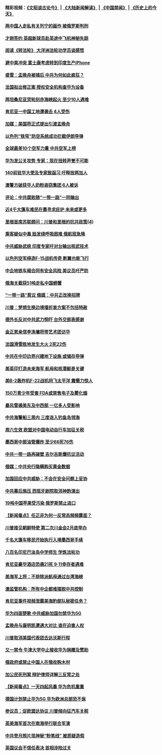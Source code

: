#### 精彩视频：[《文昭谈古论今》](https://github.com/gfw-breaker/wenzhao/blob/master/README.md?t=01230330) | [《大陆新闻解读》](https://github.com/gfw-breaker/ntdtv-comedy/blob/master/README.md?t=01230330) | [《中国禁闻》](https://github.com/gfw-breaker/ntdtv-news/blob/master/README.md?t=01230330) | [《历史上的今天》](https://github.com/gfw-breaker/today-in-history/blob/master/README.md?t=01230330) 

#### [两中国人走私有关列宁的画作 被俄罗斯判刑](../pages/nsc418/n10992331.md?t=01230330) 

#### [才刚签约 英超新球员赴英途中飞机神秘失踪](../pages/nsc418/n10994679.md?t=01230330) 

#### [阅读《转法轮》 大洋洲法轮功学员谈感悟](../pages/nsc418/n10993844.md?t=01230330) 

#### [避中美冲突 富士康考虑转到印度生产iPhone](../pages/nsc418/n10994549.md?t=01230330) 

#### [盛雪：孟晚舟被捕后 中共为何如此疯狂？](../pages/nsc418/n10993513.md?t=01230330) 

#### [法国拟出修正案 授权安全机构查华为设备](../pages/nsc418/n10993863.md?t=01230330) 

#### [两坦桑尼亚货轮刻赤海峡起火 至少10人遇难](../pages/nsc418/n10994050.md?t=01230330) 

#### [肯尼亚一中国工地遭袭击 4人受伤](../pages/nsc418/n10993695.md?t=01230330) 

#### [加媒：美国将正式提出引渡孟晚舟](../pages/nsc418/n10993277.md?t=01230330) 

#### [以色列“铁穹”防空系统成功拦截伊朗导弹](../pages/nsc418/n10993330.md?t=01230330) 

#### [全球最差10个空军力量 中共空军上榜](../pages/nsc418/n10992493.md?t=01230330) 

#### [华为发公关攻势 专家：现在扭转声誉不可能](../pages/nsc418/n10992293.md?t=01230330) 

#### [140前驻华大使及专家致函习 吁释放两加人](../pages/nsc418/n10992390.md?t=01230330) 

#### [澳警方破获华人奶粉盗窃集团 6人被诉](../pages/nsc418/n10992238.md?t=01230330) 

#### [评论：中共腐败随“一带一路”一同输出](../pages/nsc418/n10992228.md?t=01230330) 

#### [近4千大篷车难民在墨寻求庇护 未来或更多](../pages/nsc418/n10991987.md?t=01230330) 

#### [里根首席苏联顾问：川普和里根的抗共政策(4)](../pages/nsc418/n10948163.md?t=01230330) 

#### [乘客疑似中毒 脸发绿呼吸困难 俄航班急降](../pages/nsc418/n10991551.md?t=01230330) 

#### [中共威胁武统 印度专家吁对台输出核武技术](../pages/nsc418/n10991334.md?t=01230330) 

#### [以色列空军缔造F-15战机传奇 断翼也能飞行](../pages/nsc418/n10990876.md?t=01230330) 

#### [中企地铁车厢合同有安全风险 美议员吁严防](../pages/nsc418/n10989908.md?t=01230330) 

#### [俄海关截获51吨走私中国螃蟹](../pages/nsc418/n10989902.md?t=01230330) 

#### [“一带一路”惹议 俄媒：中共正改换招牌](../pages/nsc418/n10989973.md?t=01230330) 

#### [川普：梦想生换边境墙折衷方案不包括特赦](../pages/nsc418/n10989992.md?t=01230330) 

#### [德外长反对中共武力恫吓 台外交部表感谢](../pages/nsc418/n10989626.md?t=01230330) 

#### [金正恩亲信李洙墉将带艺术团访华](../pages/nsc418/n10989769.md?t=01230330) 

#### [法国滑雪胜地发生大火 2死22伤](../pages/nsc418/n10989566.md?t=01230330) 

#### [中共在中印边界兴建地下设施 或储存导弹](../pages/nsc418/n10988979.md?t=01230330) 

#### [美英印打造未来海军 航母和核潜艇是关键](../pages/nsc418/n10940648.md?t=01230330) 

#### [美B-2轰炸机F-22战机同飞太平洋 震慑力惊人](../pages/nsc418/n10988582.md?t=01230330) 

#### [150万青少年受害 FDA或禁售电子及雾化烟](../pages/nsc418/n10988186.md?t=01230330) 

#### [暴风雪袭美东及中西部 一亿多人受影响](../pages/nsc418/n10988131.md?t=01230330) 

#### [中共海警船三周内 三度进入钓鱼岛领海](../pages/nsc418/n10987956.md?t=01230330) 

#### [周六生效 欧盟对中国电动自行车加征关税](../pages/nsc418/n10987637.md?t=01230330) 

#### [墨西哥中部油管爆炸 至少66死76伤](../pages/nsc418/n10986971.md?t=01230330) 

#### [中共一带一路再碰壁 吉尔吉斯爆抗议活动](../pages/nsc418/n10986292.md?t=01230330) 

#### [俄媒：中共央行隐瞒购买黄金数据](../pages/nsc418/n10986524.md?t=01230330) 

#### [加国回应中共威胁：不会在安全问题上妥协](../pages/nsc418/n10986394.md?t=01230330) 

#### [中共幕后施压 西班牙剧院取消神韵演出](../pages/nsc418/n10986035.md?t=01230330) 

#### [19吨中国苹果受污染 俄罗斯禁止进口](../pages/nsc418/n10986333.md?t=01230330) 

#### [【新闻看点】任正非为何一反常态频频露面？](../pages/nsc418/n10986037.md?t=01230330) 

#### [川普接见朝鲜特使 第二次川金会2月底举办](../pages/nsc418/n10986216.md?t=01230330) 

#### [千名大篷车移民开始执行入境墨西哥手续](../pages/nsc418/n10986204.md?t=01230330) 

#### [八百名印尼巴淡岛中学师生 学炼法轮功](../pages/nsc418/n10985542.md?t=01230330) 

#### [肯尼亚豪华酒店恐袭21死 9·11幸存者遇难](../pages/nsc418/n10985445.md?t=01230330) 

#### [美海军上将：不排除派航母通过台湾海峡](../pages/nsc418/n10984943.md?t=01230330) 

#### [澳监管机构：所有中企都难摆脱中共控制](../pages/nsc418/n10983591.md?t=01230330) 

#### [肯尼亚事件视频泄露美海豹部队秘密任务？](../pages/nsc418/n10984543.md?t=01230330) 

#### [华为四面楚歌 中共威胁加国勿禁华为5G](../pages/nsc418/n10983787.md?t=01230330) 

#### [孟晚舟与康明凯遭遇大对比 谁在迫害人权](../pages/nsc418/n10983804.md?t=01230330) 

#### [川普取消美国代表团去达沃斯行程](../pages/nsc418/n10983718.md?t=01230330) 

#### [又一禁令 牛津大学中止接收华为捐赠及赞助](../pages/nsc418/n10983708.md?t=01230330) 

#### [俄政府或禁止中国人在俄收购木材](../pages/nsc418/n10983547.md?t=01230330) 

#### [加公民死刑案 辩护律师详解三反常之处](../pages/nsc418/n10983300.md?t=01230330) 

#### [【新闻看点】一天四起风暴 华为危机重重](../pages/nsc418/n10983081.md?t=01230330) 

#### [德国计划禁止华为5G 华为欧洲总部恐不保](../pages/nsc418/n10982951.md?t=01230330) 

#### [参议员：促欧盟达协议 川普倾向征汽车关税](../pages/nsc418/n10982456.md?t=01230330) 

#### [英美海军首次在南海举行联合军演](../pages/nsc418/n10981956.md?t=01230330) 

#### [中共登月照片现神秘“粉笔线” 被质疑造假](../pages/nsc418/n10980652.md?t=01230330) 

#### [英国议会不信任表决 首相涉险过关](../pages/nsc418/n10980536.md?t=01230330) 

